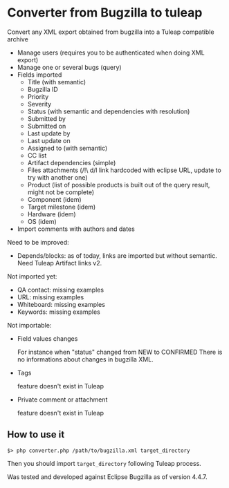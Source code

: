 Converter from Bugzilla to tuleap
=================================

Convert any XML export obtained from bugzilla into a Tuleap compatible archive

* Manage users (requires you to be authenticated when doing XML export)
* Manage one or several bugs (query)
* Fields imported
  * Title  (with semantic)
  * Bugzilla ID
  * Priority
  * Severity
  * Status  (with semantic and dependencies with resolution)
  * Submitted by
  * Submitted on
  * Last update by
  * Last update on
  * Assigned to (with semantic)
  * CC list
  * Artifact dependencies (simple)
  * Files attachments (/!\ d/l link hardcoded with eclipse URL, update to try with another one)
  * Product (list of possible products is built out of the query result, might not be complete)
  * Component (idem)
  * Target milestone (idem)
  * Hardware (idem)
  * OS (idem)
* Import comments with authors and dates

Need to be improved:

* Depends/blocks: as of today, links are imported but without semantic. Need
  Tuleap Artifact links v2.

Not imported yet:

* QA contact: missing examples
* URL: missing examples
* Whiteboard: missing examples
* Keywords: missing examples

Not importable:

* Field values changes

  For instance when "status" changed from NEW to CONFIRMED
  There is no informations about changes in bugzilla XML.

* Tags

  feature doesn't exist in Tuleap

* Private comment or attachment

  feature doesn't exist in Tuleap

How to use it
-------------

    $> php converter.php /path/to/bugzilla.xml target_directory

Then you should import `target_directory` following Tuleap process.

Was tested and developed against Eclipse Bugzilla as of version 4.4.7.
